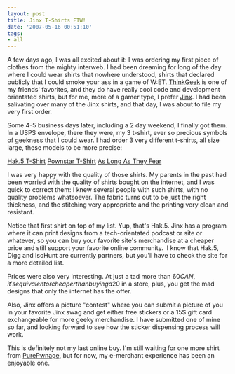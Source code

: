 ```yaml
---
layout: post
title: Jinx T-Shirts FTW!
date: '2007-05-16 00:51:10'
tags:
- all
---
```


A few days ago, I was all excited about it: I was ordering my first piece of clothes from the mighty interweb. I had been dreaming for long of the day where I could wear shirts that nowhere understood, shirts that declared publicly that I could smoke your ass in a game of W:ET. <a href="http://thinkgeek.com">ThinkGeek</a> is one of my friends' favorites, and they do have really cool code and development orientated shirts, but for me, more of a gamer type, I prefer <a href="http://jinx.com">Jinx</a>. I had been salivating over many of the Jinx shirts, and that day, I was about to file my very first order.

Some 4-5 business days later, including a 2 day weekend, I finally got them. In a USPS envelope,  there they were, my 3 t-shirt, ever so precious symbols of geekness that I could wear. I had order 3 very different t-shirts, all size large, these models to be more precise:

<a href="http://www.jinx.com/scripts/details.asp?productID=626">Hak.5 T-Shirt</a>
<a href="http://www.jinx.com/scripts/details.asp?productID=439"> Pownstar T-Shirt</a>
<a href="http://www.jinx.com/scripts/details.asp?productID=933"> As Long As They Fear</a>

I was very happy with the quality of those shirts. My parents in the past had been worried with the quality of shirts bought on the internet, and I was quick to correct them: I knew several people with such shirts, with no quality problems whatsoever. The fabric turns out to be just the right thickness, and the stitching very appropriate and the printing very clean and resistant.

Notice that first shirt on top of my list. Yup, that's Hak.5. Jinx has a program where it can print designs from a tech-orientated podcast or site or whatever, so you can buy your favorite site's merchandise at a cheaper price and still support your favorite online community.  I know that Hak.5, Digg and IsoHunt are currently partners, but you'll have to check the site for a more detailed list.

Prices were also very interesting. At just a tad more than 60$CAN, it's equivalent or cheaper than buying a 20$ in a store, plus, you get the mad designs that only the internet has the offer.

Also, Jinx offers a picture "contest" where you can submit a picture of you in your favorite Jinx swag and get either free stickers or a 15$ gift card exchangeable for more geeky merchandise. I have submitted one of mine so far, and looking forward to see how the sticker dispensing process will work.

This is definitely not my last online buy. I'm still waiting for one more shirt from <a href="http://purepwnage.com">PurePwnage</a>, but for now, my e-merchant experience has been an enjoyable one.